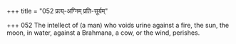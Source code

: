 +++
title = "052 प्रत्य्-अग्निम् प्रति-सूर्यम्"

+++
052	The intellect of (a man) who voids urine against a fire, the sun, the moon, in water, against a Brahmana, a cow, or the wind, perishes.